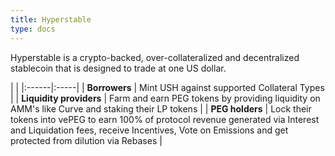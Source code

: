 ```yaml
---
title: Hyperstable
type: docs
---
```


Hyperstable is a crypto-backed, over-collateralized and decentralized stablecoin that is designed to trade at one US dollar.

| |
|:------|:-----|
| **Borrowers** | Mint USH against supported Collateral Types |
| **Liquidity providers** |  Farm and earn PEG tokens by providing liquidity on AMM's like Curve and staking their LP tokens |
| **PEG holders** |  Lock their tokens into vePEG to earn 100% of protocol revenue generated via Interest and Liquidation fees, receive Incentives, Vote on Emissions and get protected from dilution via Rebases |
